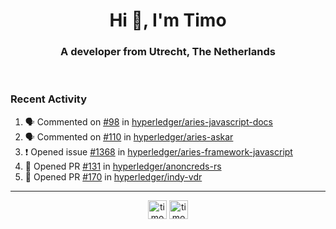 <h1 align="center">Hi 👋, I'm Timo</h1>
<h3 align="center">A developer from Utrecht, The Netherlands</h3>
<br/>
<!-- https://github.com/rahuldkjain/github-profile-readme-generator --!>

<!--  <p align="left"><img src="https://github-readme-stats.vercel.app/api?username=timoglastra&show_icons=true&count_private=true&" alt="timoglastra" /></p> --!>

<!--
Github language stats
<p align="left"><img src="https://github-readme-stats.vercel.app/api/top-langs/?username=timoglastra&layout=compact" alt="timoglastra" /><p>
-->

<!-- Codestats language stats -->
<!-- <p align="left"><img src="https://codestats-readme.vercel.app/api/top-langs/?username=timoglastra&layout=compact&language_count=12" alt="timoglastra" /><p>    --!>
  
<h3>Recent Activity</h3>

<!--START_SECTION:activity-->
1. 🗣 Commented on [#98](https://github.com/hyperledger/aries-javascript-docs/issues/98) in [hyperledger/aries-javascript-docs](https://github.com/hyperledger/aries-javascript-docs)
2. 🗣 Commented on [#110](https://github.com/hyperledger/aries-askar/issues/110) in [hyperledger/aries-askar](https://github.com/hyperledger/aries-askar)
3. ❗️ Opened issue [#1368](https://github.com/hyperledger/aries-framework-javascript/issues/1368) in [hyperledger/aries-framework-javascript](https://github.com/hyperledger/aries-framework-javascript)
4. 💪 Opened PR [#131](https://github.com/hyperledger/anoncreds-rs/pull/131) in [hyperledger/anoncreds-rs](https://github.com/hyperledger/anoncreds-rs)
5. 💪 Opened PR [#170](https://github.com/hyperledger/indy-vdr/pull/170) in [hyperledger/indy-vdr](https://github.com/hyperledger/indy-vdr)
<!--END_SECTION:activity-->

---

<p align="center">
<a href="https://twitter.com/timoglastra" target="blank"><img align="center" src="https://cdn.jsdelivr.net/npm/simple-icons@3.0.1/icons/twitter.svg" alt="timoglastra" height="30" width="30" /></a>
<a href="https://linkedin.com/in/timoglastra" target="blank"><img align="center" src="https://cdn.jsdelivr.net/npm/simple-icons@3.0.1/icons/linkedin.svg" alt="timoglastra" height="30" width="30" /></a>
</p>



